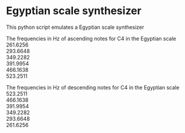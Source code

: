 # Egyptian scale synthesizer

This python script emulates a Egyptian scale synthesizer

The frequencies in Hz of ascending notes for C4 in the Egyptian scale\
261.6256\
293.6648\
349.2282\
391.9954\
466.1638\
523.2511

The frequencies in Hz of descending notes for C4 in the Egyptian scale\
523.2511\
466.1638\
391.9954\
349.2282\
293.6648\
261.6256
